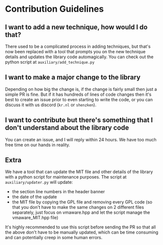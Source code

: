 # Contribution Guidelines

## I want to add a new technique, how would I do that?
There used to be a complicated process in adding techniques, but that's now been replaced with a tool that prompts you on the new technique details and updates the library code automagically. You can check out the python script at `auxiliary/add_technique.py` 


## I want to make a major change to the library
Depending on how big the change is, if the change is fairly small then just a simple PR is fine. But if it has hundreds of lines of code changes then it's best to create an issue prior to even starting to write the code, or you can discuss it with us discord (`kr.nl` or `shenzken`). 


## I want to contribute but there's something that I don't understand about the library code
You can create an issue, and I will reply within 24 hours. We have too much free time on our hands in reality.


## Extra 
We have a tool that can update the MIT file and other details of the library with a python script for maintenance purposes. The script at `auxiliary/updater.py` will update:
- the section line numbers in the header banner
- the date of the update
- the MIT file by copying the GPL file and removing every GPL code (so that you don't have to make the same changes on 2 different files separately, just focus on vmaware.hpp and let the script manage the vmaware_MIT.hpp file)

It's highly recommended to use this script before sending the PR so that all the above don't have to be manually updated, which can be time consuming and can potentially creep in some human errors. 